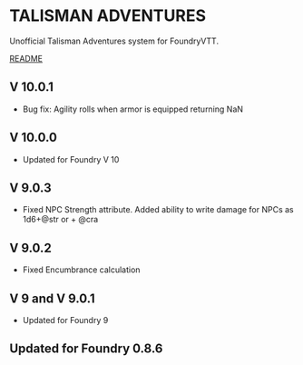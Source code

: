 # TALISMAN ADVENTURES

Unofficial Talisman Adventures system for FoundryVTT.

[README](https://github.com/superseva/talisman/blob/main/README.md)

## V 10.0.1

- Bug fix: Agility rolls when armor is equipped returning NaN

## V 10.0.0

- Updated for Foundry V 10

## V 9.0.3

- Fixed NPC Strength attribute. Added ability to write damage for NPCs as 1d6+@str or + @cra


## V 9.0.2

- Fixed Encumbrance calculation


## V 9 and V 9.0.1 

- Updated for Foundry 9

## Updated for Foundry 0.8.6

